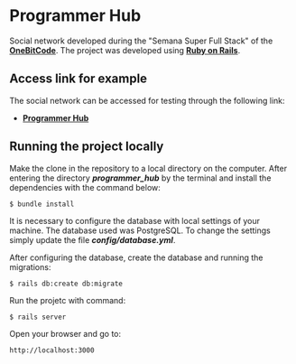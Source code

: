 # Programmer Hub

Social network developed during the "Semana Super Full Stack" of the [**OneBitCode**](http://onebitcode.com/). The project was developed using [**Ruby on Rails**](http://rubyonrails.org/).

## Access link for example

The social network can be accessed for testing through the following link:

* [**Programmer Hub**](https://programmerhub-wagner.herokuapp.com/)

## Running the project locally

Make the clone in the repository to a local directory on the computer. After entering the directory ***programmer_hub*** by the terminal and install the dependencies with the command below:

```$ bundle install```

It is necessary to configure the database with local settings of your machine. The database used was PostgreSQL. To change the settings simply update the file ***config/database.yml***.

After configuring the database, create the database and running the migrations:

```$ rails db:create db:migrate```

Run the projetc with command:

```$ rails server```

Open your browser and go to:

```http://localhost:3000```
